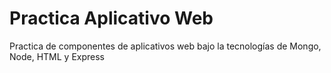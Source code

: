 # Practica Aplicativo Web 

Practica de componentes de aplicativos web bajo la tecnologías de Mongo, Node, HTML y Express
